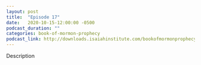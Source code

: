 ```yaml
---
layout: post
title:  "Episode 17"
date:   2020-10-15-12:00:00 -0500
podcast_duration: ""
categories: book-of-mormon-prophecy
podcast_link: http://downloads.isaiahinstitute.com/bookofmormonprophecypodcast/Episode_17_v1.mp3
---
```

Description
